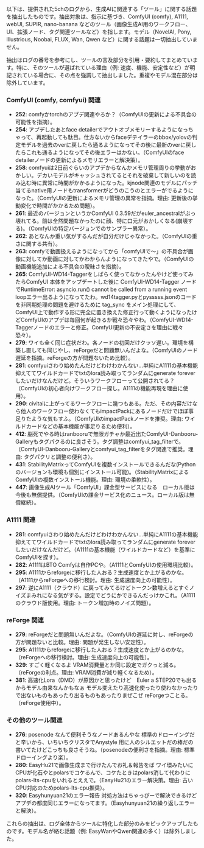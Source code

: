 以下は、提供された5chのログから、生成AIに関連する「ツール」に関する話題を抽出したものです。抽出対象は、指示に基づき、ComfyUI (comfy), A1111, webUI, SUPIR, nano-banana などのツール（画像生成AI用のワークフロー、UI、拡張ノード、タグ関連ツールなど）を指します。モデル（NovelAI, Pony, Illustrious, Noobai, FLUX, Wan, Qwen など）に関する話題は一切抽出していません。

抽出はログの番号を参考にし、ツールの言及部分を引用・要約してまとめています。特に、そのツールが選ばれている理由（例: 速度、機能、安定性など）が明記されている場合に、その点を強調して抽出しました。重複やモデル混在部分は除外しています。

### ComfyUI (comfy, comfyui) 関連
- **252**: comfyかtorchのアプデ関連やろか？（ComfyUIの更新による不具合の可能性を指摘）。
- **254**: アプデしたあとface detailerでアウトオブメモリーするようになっちゃって、再起動しても駄目。仕方ないからfaceデテイラーのbbox/yolovの判定モデルを過去のverに戻したら通るようになってその後に最新のverに戻したらこれも通るようになってその後エラーはかない。（ComfyUIのface detailerノードの更新によるメモリエラーと解決策）。
- **258**: comfyuiは2日前ぐらいのアプデからなんかメモリ管理周りの挙動がおかしい。デカいモデルがキャッシュされてるとそれを破棄して新しいのを読み込む時に異常に時間がかかるようになった。kjnode関連のモデルにパッチ当てるnative用ノードもtransformerがどうのこうのとエラーがでるようになった。（ComfyUIの更新によるメモリ管理の異常を指摘。理由: 更新後の挙動変化で時間がかかるため問題）。
- **261**: 最近のバージョンというかComfyUI 0.3.59だがeuler_ancestralがぶっ壊れてる。前は全然問題なかったのに顔、特に口元がおかしくなる(崩壊する)。（ComfyUIの特定バージョンでのサンプラー異常）。
- **262**: あとなんか重い気がするんだが自分だけじゃなかった。（ComfyUIの重さに関する共有）。
- **263**: comfyで動画扱えるようになってから「comfyUIで～」の不具合が画像に対してか動画に対してかわからんようになってきたやで。（ComfyUIの動画機能追加による不具合の曖昧さを指摘）。
- **265**: ComfyUI-WD14-Taggerをしばらく使ってなかったんやけど使ってみたらComfyUI 本体をアップデートした後に ComfyUI-WD14-Tagger ノードでRuntimeError: asyncio.run() cannot be called from a running event loopエラー出るようになってたわ。wd14tagger.pyとpysssss.jsonのコードを非同期処理の問題を避けるために tag_sync をメイン処理にして、ComfyUI上で動作する形に完全に置き換えた修正行って動くようになったけどComfyUIのアプデは毎回何が起きるか戦々恐々やわ。（ComfyUI-WD14-Taggerノードのエラーと修正。ComfyUI更新の不安定さを理由に戦々恐々）。
- **279**: ワイも全く同じ症状だわ。各ノードの初回だけクッソ遅い。環境を構築し直しても同じやし、reForgeだと問題無いんだよな。（ComfyUIのノード遅延を指摘。reForgeの方が問題ないため比較）。
- **281**: comfyuiさわり始めたんだけどわけわかんない…単純にA1111の基本機能抑えててワイルドカードでtxtのlora読み取ってランダムにgenerate foreverしたいだけなんだけど。そういうワークフローって公開されてる？（ComfyUIの初心者向けワークフロー探し。A1111の機能再現を理由に使用）。
- **290**: civitaiに上がってるワークフローに幾つもある。ただ、その内容だけなら他人のワークフロー使わなくてもimpactPackにあるノードだけでほぼ事足りたような気もすふ。（ComfyUIのimpactPackノードを推奨。理由: ワイルドカードなどの基本機能が事足りるため便利）。
- **412**: 脳死でやる時はranbooruで無限ガチャか最近出たComfyUI-Danbooru-Galleryもタグパクるのに良さそう。タグ調整はcomfyui_tag_filterで。（ComfyUI-Danbooru-Galleryとcomfyui_tag_filterをタグ関連で推奨。理由: タグパクリと調整の便利さ）。
- **431**: StabilityMatrixってComfyUIを複数インストールできるんだな(Pythonのバージョンも環境も個別にインストール可能)。（StabilityMatrixによるComfyUIの複数インストール機能。理由: 環境の柔軟性）。
- **447**: 画像生成AIツール「ComfyUI」課金型サービスになる　ローカル版は今後も無償提供。（ComfyUIの課金サービス化のニュース。ローカル版は無償継続）。

### A1111 関連
- **281**: comfyuiさわり始めたんだけどわけわかんない…単純にA1111の基本機能抑えててワイルドカードでtxtのlora読み取ってランダムにgenerate foreverしたいだけなんだけど。（A1111の基本機能（ワイルドカードなど）を基準にComfyUIを探す）。
- **282**: A1111はBTO Comfyは自作PCや。（A1111とComfyUIの使用環境比較）。
- **295**: A1111からreforgeに移行した人おる？生成速度とか上がるのかな。（A1111からreForgeへの移行検討。理由: 生成速度向上の可能性）。
- **297**: 逆にA1111（クラウド）に戻ってみてるけどトークン数増えるとすぐノイズまみれになる気がする。設定でどうにかできるんだっけかこれ。（A1111のクラウド版使用。理由: トークン増加時のノイズ問題）。

### reForge 関連
- **279**: reForgeだと問題無いんだよな。（ComfyUIの遅延に対し、reForgeの方が問題ないと比較。理由: 問題が発生しない安定性）。
- **295**: A1111からreforgeに移行した人おる？生成速度とか上がるのかな。（reForgeへの移行検討。理由: 生成速度向上の可能性）。
- **329**: すごく軽くなるよ VRAM消費量とか同じ設定でガクっと減る。（reForgeの利点。理由: VRAM消費が減り軽くなるため）。
- **381**: 高速化Lora（DMD）が原因かと思ったけど　Euler a STEP20でも出るからモデル由来なんかもなぁ モデル変えたり高速化使ったり使わなかったりで出ないものもあったり出るものもあったりまぜこぜ reForgeつことる。（reForge使用中）。

### その他のツール関連
- **276**: posenode なんて便利そうなノードあるんやな 標準のドローイングだと辛いから、いちいちクリスタでAnystyle 用に人のシルエットだの棒だの書いてたけどこっちも良さそうね。（posenodeの便利さを指摘。理由: 標準ドローイングより楽）。
- **280**: EasyHu21で画像生成まで行けたんでお礼＆報告をば ワイ環みたいにCPUが化石やとpolarsでコケるんで、コケたときはpolars消して代わりにpolars-lts-cpuをいれるとええで。（EasyHu21のエラー解決策。理由: 古いCPU対応のためpolars-lts-cpu推奨）。
- **320**: Easyhunyuan21のエラー報告 対処方法はちゃっぴーで解決できるけどアプデの都度同じエラーになってます。（Easyhunyuan21の繰り返しエラーと解決）。

これらの抽出は、ログ全体からツールに特化した部分のみをピックアップしたものです。モデル名が絡む話題（例: EasyWanやQwen関連の多く）は除外しました。